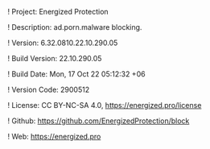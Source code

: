 ! Project: Energized Protection

! Description: ad.porn.malware blocking.

! Version: 6.32.0810.22.10.290.05

! Build Version: 22.10.290.05

! Build Date: Mon, 17 Oct 22 05:12:32 +06

! Version Code: 2900512

! License: CC BY-NC-SA 4.0, https://energized.pro/license

! Github: https://github.com/EnergizedProtection/block

! Web: https://energized.pro
